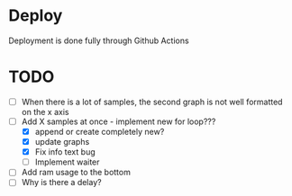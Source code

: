 # Deploy

Deployment is done fully through Github Actions

# TODO

- [ ] When there is a lot of samples, the second graph is not well formatted
on the x axis
- [ ] Add X samples at once - implement new for loop???
	- [x] append or create completely new?
	- [x] update graphs
	- [x] Fix info text bug
	- [ ] Implement waiter
- [ ] Add ram usage to the bottom
- [ ] Why is there a delay?
